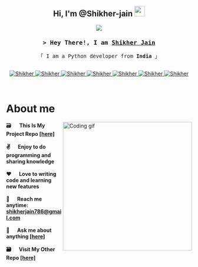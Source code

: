 <h2 align="center">
    Hi, I'm @Shikher-jain
    <img src="https://media.giphy.com/media/hvRJCLFzcasrR4ia7z/giphy.gif" width="28">
  </h2>
  
  <p align="center">
    <a href="https://github.com/Shikher-jain/Shikher-jain "><img src="https://readme-typing-svg.herokuapp.com/?lines=Self%20Taught%20Programmer;Python%20Developer;1.5%2B%20years%20of%20coding%20experience;Always%20learning%20new%20things;Visit%20My%20LinkedIn%20Profile;https://www.linkedin.com/in/shikher-jain-0bb8a8259&center=true&width=380&height=45"></a>
  </p>
  
  <!-- Intro  -->
  <h3 align="center">
          <samp>&gt; Hey There!, I am
                  <b><a target="_blank" href="https://www.linkedin.com/in/shikher-jain-0bb8a8259">Shikher Jain</a></b>
          </samp>
  </h3>
  
  <p align="center"> 
    <samp>
  <!--     <a href="">「 Google Me 」</a> -->
  <!--     <br> -->
      「 I am a Python developer from <b>India</b> 」
      <br>
      <br>
    </samp>
  </p>
  
  <p align="center">
  
   <a href="https://github.com/Shikher-jain" target="blank">
    <img src="https://img.shields.io/badge/github-black?style=for-the-badge&logo=github&logoColor=white" alt="Shikher"/>
   </a>
  
   <a href="https://www.linkedin.com/in/shikher-jain-0bb8a8259" target="_blank">
    <img src="https://img.shields.io/badge/LinkedIn-0077B5?style=for-the-badge&logo=linkedin&logoColor=white" alt="Shikher"/>
   </a>
   
   
   <a href="https://instagram.com/shikher.09" target="_blank">
    <img src="https://img.shields.io/badge/instagram-fe4164?style=for-the-badge&logo=instagram&logoColor=white" alt="Shikher"/>
   </a> 
  
   <a href="https://www.geeksforgeeks.org/user/shikherj/" target="_blank">
    <img src="https://img.shields.io/badge/geeksforgeeks-black?style=for-the-badge&logo=geeksforgeeks&logoColor=" alt="Shikher" />
   </a>
  
   <a href="https://leetcode.com/u/shikherJain09/" target="_blank">
    <img src="https://img.shields.io/badge/leetcode-black?style=for-the-badge&logo=leetcode&logoColor=" alt="Shikher" />
   </a>
  
   <a href="https://youtube.com/@shikherjain0906?si=fhYw1l0W2AypvHJJ" target="_blank">
    <img src="https://img.shields.io/badge/youtube-FF0000?style=for-the-badge&logo=youtube&logoColor=" alt="Shikher" />
   </a>
  
   <a href="https://www.chess.com/member/shikher-09" target="_blank">
    <img src="https://img.shields.io/badge/chess-black?style=for-the-badge&logo=Chess.com" alt="Shikher" />
    </a> 
  </p>
  <br />
  
  <!-- About Section -->
   # About me
   
  <p>
   <img align="right" width="350" src="https://media1.giphy.com/media/qgQUggAC3Pfv687qPC/giphy.gif?cid=6c09b952b1pvm9co2mnse3qtdvfcszr03m4au14uo2lmn1nl&ep=v1_gifs_search&rid=giphy.gif&ct=g" alt="Coding gif" />
    
   
   🗃️ &emsp; <b>This Is My Project Repo  <a href="https://github.com/Shikher-jain/CODSOFT" target="_blank">[here]<a/><b/><br/><br/>
   ✌  &emsp; Enjoy to do programming and sharing knowledge <br/><br/>
   ❤  &emsp; Love to writing code and learning new features<br/><br/>
   📧 &emsp; Reach me anytime: shikherjain786@gmail.com<br/><br/>
   💬 &emsp; Ask me about anything <a href="https://github.com/Shikher-jain/issues" target="_blank">[here]<a/><b/><br/><br/>
   🗃️ &emsp; Visit My Other Repo  <a href="https://github.com/Shikher-jain" target="_blank">[here]<a/><b/><br/><br/>
  
  </p>
  
